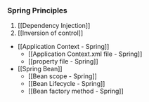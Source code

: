 
### Spring Principles

1. [[Dependency Injection]]
2. [[Inversion of control]]



- [[Application Context - Spring]]
	- [[Application Context.xml file - Spring]]
	- [[property file - Spring]]
- [[Spring Bean]]
	- [[Bean scope - Spring]]
	- [[Bean Lifecycle - Spring]]
	- [[Bean factory method - Spring]]
